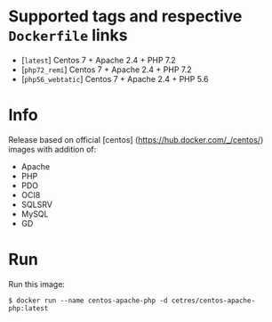 # Supported tags and respective `Dockerfile` links

-   [`latest`] Centos 7 + Apache 2.4 + PHP 7.2
-   [`php72_remi`] Centos 7 + Apache 2.4 + PHP 7.2
-   [`php56_webtatic`] Centos 7 + Apache 2.4 + PHP 5.6

# Info
Release based on official [centos] (https://hub.docker.com/_/centos/) images with addition of:

- Apache
- PHP
- PDO
- OCI8
- SQLSRV
- MySQL
- GD

# Run
Run this image:

```console
$ docker run --name centos-apache-php -d cetres/centos-apache-php:latest
```
